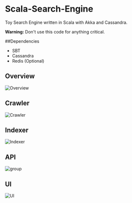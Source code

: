 # Scala-Search-Engine
Toy Search Engine written in Scala with Akka and Cassandra. 

**Warning:** Don't use this code for anything critical.

##Dependencies
- SBT
- Cassandra
- Redis (Optional)

## Overview
![Overview](https://cloud.githubusercontent.com/assets/666055/5987514/6f05aa26-a93f-11e4-9bbc-90a762a36fb0.png)

## Crawler
![Crawler](https://cloud.githubusercontent.com/assets/666055/5987515/7705f028-a93f-11e4-8493-b38424cd1afe.png)

## Indexer
![Indexer](https://cloud.githubusercontent.com/assets/666055/5987859/585c961c-a954-11e4-8d2e-908129da7fa3.png)

## API
![group](https://cloud.githubusercontent.com/assets/666055/5988416/0a122d84-a970-11e4-84d7-3ffc0b7349e8.png)

## UI
![UI](https://cloud.githubusercontent.com/assets/666055/5987971/4f755c36-a95a-11e4-9713-6703452985bf.png)
